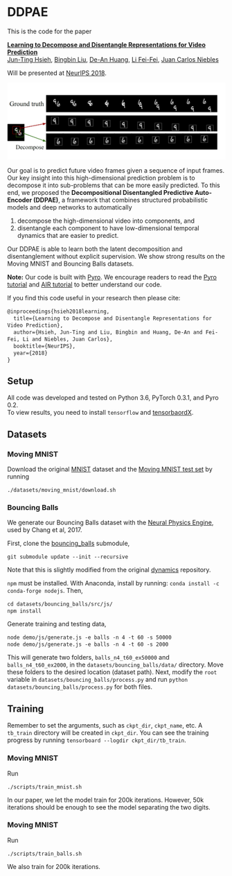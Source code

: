 # DDPAE

This is the code for the paper

**<a href="https://arxiv.org/abs/1806.04166">Learning to Decompose and Disentangle Representations for Video Prediction</a>**
<br>
[Jun-Ting Hsieh](https://jthsieh.github.io/), [Bingbin Liu](https://clarabing.github.io/), [De-An Huang](http://ai.stanford.edu/~dahuang/), [Li Fei-Fei](http://vision.stanford.edu/feifeili/), [Juan Carlos Niebles](http://www.niebles.net/)

Will be presented at [NeurIPS 2018](https://nips.cc/).

<img src="images/NIPS18_DDPAE.png" width="600px"/>

Our goal is to predict future video frames given a sequence of input frames.
Our key insight into this high-dimensional prediction problem is to decompose it into sub-problems that can be more easily predicted.
To this end, we proposed the **Decompositional Disentangled Predictive Auto-Encoder (DDPAE)**, a framework that combines structured probabilistic models and deep networks to automatically
1. decompose the high-dimensional video into components, and 
2. disentangle each component to have low-dimensional temporal dynamics that are easier to predict.

Our DDPAE is able to learn both the latent decomposition and disentanglement without explicit supervision.
We show strong results on the Moving MNIST and Bouncing Balls datasets.

**Note:** Our code is built with [Pyro](http://pyro.ai/). We encourage readers to read the [Pyro tutorial](http://pyro.ai/examples/intro_part_i.html) and [AIR tutorial](http://pyro.ai/examples/air.html) to better understand our code.


If you find this code useful in your research then please cite:
```
@inproceedings{hsieh2018learning,
  title={Learning to Decompose and Disentangle Representations for Video Prediction},
  author={Hsieh, Jun-Ting and Liu, Bingbin and Huang, De-An and Fei-Fei, Li and Niebles, Juan Carlos},
  booktitle={NeurIPS},
  year={2018}
}
```

## Setup
All code was developed and tested on Python 3.6, PyTorch 0.3.1, and Pyro 0.2.
<br>
To view results, you need to install `tensorflow` and [tensorbaordX](https://github.com/lanpa/tensorboardX).


## Datasets

### Moving MNIST
Download the original [MNIST](http://yann.lecun.com/exdb/mnist/) dataset and the [Moving MNIST test set](http://www.cs.toronto.edu/~nitish/unsupervised_video/) by running
```
./datasets/moving_mnist/download.sh
```

### Bouncing Balls
We generate our Bouncing Balls dataset with the [Neural Physics Engine](https://github.com/mbchang/dynamics), used by Chang et al, 2017.

First, clone the [bouncing_balls](https://github.com/jthsieh/dynamics) submodule,
```
git submodule update --init --recursive
```
Note that this is slightly modified from the original [dynamics](https://github.com/mbchang/dynamics) repository.

`npm` must be installed. With Anaconda, install by running: `conda install -c conda-forge nodejs`.
Then,
```
cd datasets/bouncing_balls/src/js/
npm install
```

Generate training and testing data,
```
node demo/js/generate.js -e balls -n 4 -t 60 -s 50000
node demo/js/generate.js -e balls -n 4 -t 60 -s 2000
```

This will generate two folders, `balls_n4_t60_ex50000` and `balls_n4_t60_ex2000`, in the `datasets/bouncing_balls/data/` directory.
Move these folders to the desired location (dataset path).
Next, modify the `root` variable in `datasets/bouncing_balls/process.py` and run `python datasets/bouncing_balls/process.py` for both files.


## Training

Remember to set the arguments, such as `ckpt_dir`, `ckpt_name`, etc.
A `tb_train` directory will be created in `ckpt_dir`. You can see the training progress by running `tensorboard --logdir ckpt_dir/tb_train`.


### Moving MNIST
Run
```
./scripts/train_mnist.sh
```
In our paper, we let the model train for 200k iterations. However, 50k iterations should be enough to see the model separating the two digits.

### Moving MNIST
Run
```
./scripts/train_balls.sh
```
We also train for 200k iterations.
